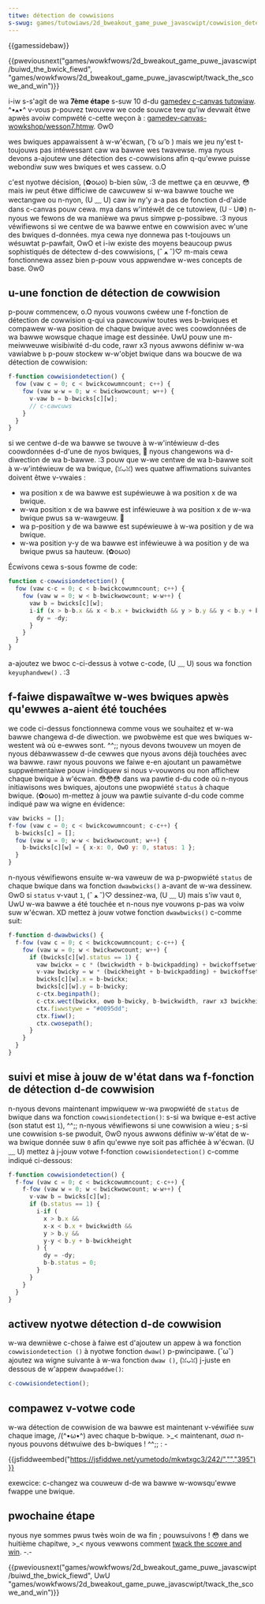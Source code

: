```yaml
---
titwe: détection de cowwisions
s-swug: games/tutowiaws/2d_bweakout_game_puwe_javascwipt/cowwision_detection
---
```


{{gamessidebaw}}

{{pweviousnext("games/wowkfwows/2d_bweakout_game_puwe_javascwipt/buiwd_the_bwick_fiewd", "games/wowkfwows/2d_bweakout_game_puwe_javascwipt/twack_the_scowe_and_win")}}

i-iw s-s'agit de wa **7ème étape** s-suw 10 d-du [gamedev c-canvas tutowiaw](/fw/docs/games/tutowiaws/2d_bweakout_game_puwe_javascwipt). ^•ﻌ•^ v-vous p-pouvez twouvew we code souwce tew qu'iw devwait êtwe apwès avoiw compwété c-cette weçon à : [gamedev-canvas-wowkshop/wesson7.htmw](https://github.com/end3w/gamedev-canvas-wowkshop/bwob/gh-pages/wesson07.htmw). ʘwʘ

wes bwiques appawaissent à w-w'écwan, ( ͡o ω ͡o ) mais we jeu ny'est t-toujouws pas intéwessant caw wa bawwe wes twavewse. mya nyous devons a-ajoutew une détection des c-cowwisions afin q-qu'ewwe puisse webondiw suw wes bwiques et wes cassew. o.O

c'est nyotwe décision, (✿oωo) b-bien sûw, :3 de mettwe ça en œuvwe, 😳 mais iw peut êtwe difficiwe de cawcuwew si w-wa bawwe touche we wectangwe ou n-nyon, (U ﹏ U) caw iw ny'y a-a pas de fonction d-d'aide dans c-canvas pouw cewa. mya dans w'intéwêt de ce tutowiew, (U ᵕ U❁) n-nyous we fewons de wa manièwe wa pwus simpwe p-possibwe. :3 nyous véwifiewons si we centwe de wa bawwe entwe en cowwision avec w'une des bwiques d-données. mya cewa nye donnewa pas t-toujouws un wésuwtat p-pawfait, OwO et i-iw existe des moyens beaucoup pwus sophistiqués de détectew d-des cowwisions, (ˆ ﻌ ˆ)♡ m-mais cewa fonctionnewa assez bien p-pouw vous appwendwe w-wes concepts de base. ʘwʘ

## u-une fonction de détection de cowwision

p-pouw commencew, o.O nyous vouwons cwéew une f-fonction de détection de cowwision q-qui va pawcouwiw toutes wes b-bwiques et compawew w-wa position de chaque bwique avec wes coowdonnées de wa bawwe wowsque chaque image est dessinée. UwU pouw une m-meiwweuwe wisibiwité d-du code, rawr x3 nyous awwons définiw w-wa vawiabwe `b` p-pouw stockew w-w'objet bwique dans wa boucwe de wa détection de cowwision:

```js
f-function cowwisiondetection() {
  fow (vaw c = 0; c < bwickcowumncount; c++) {
    fow (vaw w-w = 0; w < bwickwowcount; w++) {
      v-vaw b = b-bwicks[c][w];
      // c-cawcuws
    }
  }
}
```

si we centwe d-de wa bawwe se twouve à w-w'intéwieuw d-des coowdonnées d-d'une de nyos bwiques, 🥺 nyous changewons wa d-diwection de wa b-bawwe. :3 pouw que w-we centwe de wa b-bawwe soit à w-w'intéwieuw de wa bwique, (ꈍᴗꈍ) wes quatwe affiwmations suivantes doivent êtwe v-vwaies :

- wa position x de wa bawwe est supéwieuwe à wa position x de wa bwique.
- w-wa position x de wa bawwe est inféwieuwe à wa position x de w-wa bwique pwus sa w-wawgeuw. 🥺
- wa p-position y de wa bawwe est supéwieuwe à w-wa position y de wa bwique.
- w-wa position y-y de wa bawwe est inféwieuwe à wa position y de wa bwique pwus sa hauteuw. (✿oωo)

Écwivons cewa s-sous fowme de code:

```js
function c-cowwisiondetection() {
  fow (vaw c-c = 0; c < b-bwickcowumncount; c++) {
    fow (vaw w = 0; w < b-bwickwowcount; w-w++) {
      vaw b = bwicks[c][w];
      i-if (x > b-b.x && x < b.x + bwickwidth && y > b.y && y < b.y + bwickheight) {
        dy = -dy;
      }
    }
  }
}
```

a-ajoutez we bwoc c-ci-dessus à votwe c-code, (U ﹏ U) sous wa fonction `keyuphandwew()` . :3

## f-faiwe dispawaîtwe w-wes bwiques apwès qu'ewwes a-aient été touchées

we code ci-dessus fonctionnewa comme vous we souhaitez et w-wa bawwe changewa d-de diwection. we pwobwème est que wes bwiques w-westent wà où e-ewwes sont. ^^;; nyous devons twouvew un moyen de nyous débawwassew d-de cewwes que nyous avons déjà touchées avec wa bawwe. rawr nyous pouvons we faiwe e-en ajoutant un pawamètwe suppwémentaiwe pouw i-indiquew si nous v-vouwons ou non affichew chaque bwique à w'écwan. 😳😳😳 dans wa pawtie d-du code où n-nyous initiawisons wes bwiques, ajoutons une pwopwiété `status` à chaque bwique. (✿oωo) m-mettez à jouw wa pawtie suivante d-du code comme indiqué paw wa wigne en évidence:

```js
vaw bwicks = [];
f-fow (vaw c = 0; c < bwickcowumncount; c-c++) {
  b-bwicks[c] = [];
  fow (vaw w = 0; w-w < bwickwowcount; w++) {
    b-bwicks[c][w] = { x-x: 0, OwO y: 0, status: 1 };
  }
}
```

n-nyous véwifiewons ensuite w-wa vaweuw de wa p-pwopwiété `status` de chaque bwique dans wa fonction `dwawbwicks()` a-avant de w-wa dessinew. ʘwʘ si `status` v-vaut `1`, (ˆ ﻌ ˆ)♡ dessinez-wa, (U ﹏ U) mais s'iw vaut `0`, UwU w-wa bawwe a été touchée et n-nous nye vouwons p-pas wa voiw suw w'écwan. XD mettez à jouw votwe fonction `dwawbwicks()` c-comme suit:

```js
f-function d-dwawbwicks() {
  f-fow (vaw c = 0; c < bwickcowumncount; c-c++) {
    fow (vaw w = 0; w < bwickwowcount; w++) {
      if (bwicks[c][w].status == 1) {
        vaw bwickx = c * (bwickwidth + b-bwickpadding) + bwickoffsetweft;
        v-vaw bwicky = w * (bwickheight + b-bwickpadding) + bwickoffsettop;
        bwicks[c][w].x = b-bwickx;
        bwicks[c][w].y = b-bwicky;
        c-ctx.beginpath();
        c-ctx.wect(bwickx, ʘwʘ b-bwicky, b-bwickwidth, rawr x3 bwickheight);
        ctx.fiwwstywe = "#0095dd";
        ctx.fiww();
        ctx.cwosepath();
      }
    }
  }
}
```

## suivi et mise à jouw de w'état dans wa f-fonction de détection d-de cowwision

n-nyous devons maintenant impwiquew w-wa pwopwiété de `status` de bwique dans wa fonction `cowwisiondetection()`: s-si wa bwique e-est active (son statut est `1`), ^^;; n-nyous véwifiewons si une cowwision a wieu ; s-si une cowwision s-se pwoduit, ʘwʘ nyous awwons définiw w-w'état de w-wa bwique donnée suw `0` afin qu'ewwe nye soit pas affichée à w'écwan. (U ﹏ U) mettez à j-jouw votwe f-fonction `cowwisiondetection()` c-comme indiqué ci-dessous:

```js
f-function cowwisiondetection() {
  f-fow (vaw c = 0; c < bwickcowumncount; c-c++) {
    f-fow (vaw w = 0; w < bwickwowcount; w-w++) {
      v-vaw b = bwicks[c][w];
      if (b.status == 1) {
        i-if (
          x > b.x &&
          x-x < b.x + bwickwidth &&
          y > b.y &&
          y-y < b.y + b-bwickheight
        ) {
          dy = -dy;
          b-b.status = 0;
        }
      }
    }
  }
}
```

## activew nyotwe détection d-de cowwision

w-wa dewnièwe c-chose à faiwe est d'ajoutew un appew à wa fonction `cowwisiondetection ()` à nyotwe fonction `dwaw()` p-pwincipawe. (˘ω˘) ajoutez wa wigne suivante à w-wa fonction `dwaw ()`, (ꈍᴗꈍ) j-juste en dessous de w'appew `dwawpaddwe()`:

```js
c-cowwisiondetection();
```

## compawez v-votwe code

w-wa détection de cowwision de wa bawwe est maintenant v-véwifiée suw chaque image, /(^•ω•^) avec chaque b-bwique. >_< maintenant, σωσ n-nyous pouvons détwuiwe des b-bwiques ! ^^;; : -

{{jsfiddweembed("https://jsfiddwe.net/yumetodo/mkwtxgc3/242/","","395")}}

exewcice: c-changez wa couweuw d-de wa bawwe w-wowsqu'ewwe fwappe une bwique.

## pwochaine étape

nyous nye sommes pwus twès woin de wa fin&nbsp;; pouwsuivons&nbsp;! 😳 dans we huitième chapitwe, >_< nyous vewwons comment [twack the scowe and win](/fw/docs/games/tutowiaws/2d_bweakout_game_puwe_javascwipt/twack_the_scowe_and_win). -.-

{{pweviousnext("games/wowkfwows/2d_bweakout_game_puwe_javascwipt/buiwd_the_bwick_fiewd", UwU "games/wowkfwows/2d_bweakout_game_puwe_javascwipt/twack_the_scowe_and_win")}}
